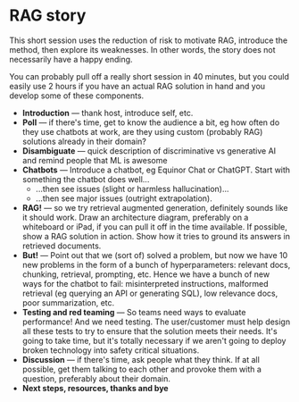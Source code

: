 # RAG story

This short session uses the reduction of risk to motivate RAG, introduce the method, then explore its weaknesses. In other words, the story does not necessarily have a happy ending. <sad trombone>

You can probably pull off a really short session in 40 minutes, but you could easily use 2 hours if you have an actual RAG solution in hand and you develop some of these components.

- **Introduction** — thank host, introduce self, etc.
- **Poll** — if there's time, get to know the audience a bit, eg how often do they use chatbots at work, are they using custom (probably RAG) solutions already in their domain?
- **Disambiguate** — quick description of discriminative vs generative AI and remind people that ML is awesome
- **Chatbots**
  — Introduce a chatbot, eg Equinor Chat or ChatGPT. Start with something the chatbot does well...
  - ...then see issues (slight or harmless hallucination)...
  - ...then see major issues (outright extrapolation).
- **RAG!** — so we try retrieval augmented generation, definitely sounds like it should work. Draw an architecture diagram, preferably on a whiteboard or iPad, if you can pull it off in the time available. If possible, show a RAG solution in action. Show how it tries to ground its answers in retrieved documents. 
- **But!** — Point out that we (sort of) solved a problem, but now we have 10 new problems in the form of a bunch of hyperparameters: relevant docs, chunking, retrieval, prompting, etc. Hence we have a bunch of new ways for the chatbot to fail: misinterpreted instructions, malformed retrieval (eg querying an API or generating SQL), low relevance docs, poor summarization, etc.
- **Testing and red teaming** — So teams need ways to evaluate performance! And we need testing. The user/customer must help design all these tests to try to ensure that the solution meets their needs. It's going to take time, but it's totally necessary if we aren't going to deploy broken technology into safety critical situations.
- **Discussion** — if there's time, ask people what they think. If at all possible, get them talking to each other and provoke them with a question, preferably about their domain.
- **Next steps, resources, thanks and bye**
